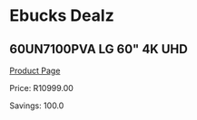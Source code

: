 
# Ebucks Dealz
## 60UN7100PVA LG 60" 4K UHD
[Product Page](https://www.ebucks.com/web/shop/productSelected.do?prodId=1162676381&catId=363628279)

Price: R10999.00

Savings: 100.0


	